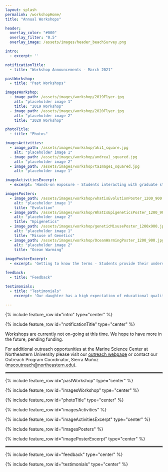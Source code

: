 ```yaml
---
layout: splash
permalink: /workshopHome/
title: "Annual Workshops"

header:
  overlay_color: "#000"
  overlay_filter: "0.5"
  overlay_image: /assets/images/header_beachSurvey.png

intro: 
  - excerpt: ''

notificationTitle:
  - title: "Workshop Announcements - March 2021"

pastWorkshop:
  - title: "Past Workshops"

imagesWorkshop:
  - image_path: /assets/images/workshop/2019Flyer.jpg
    alt: "placeholder image 1"
    title: "2019 Workshop"
  - image_path: /assets/images/workshop/2020Flyer.jpg
    alt: "placeholder image 2"
    title: "2020 Workshop"

photoTitle:
  - title: "Photos"

imagesActivities:
  - image_path: /assets/images/workshop/aki1_square.jpg
    alt: "placeholder image 1"
  - image_path: /assets/images/workshop/andrea1_squared.jpg
    alt: "placeholder image 2"
  - image_path: /assets/images/workshop/taImage1_squared.jpg
    alt: "placeholder image 1"

imageActivitiesExcerpt: 
  - excerpt: 'Hands-on exposure - Students interacting with graduate students and post-docs during the targeted activities portion of the workshop. For examples of some of these activities please visit our [Activities](/activities/) page!'

imagesPosters:
  - image_path: /assets/images/workshop/whatisEvolutionPoster_1200_900.jpg
    alt: "placeholder image 1"
    title: "Evolution"
  - image_path: /assets/images/workshop/WhatIsEpigeneticsPoster_1200_900.jpg
    alt: "placeholder image 2"
    title: "Epigenetics"
  - image_path: /assets/images/workshop/geneticMisusePoster_1200x900.jpg
    alt: "placeholder image 1"
    title: "Misuse of Genetics"
  - image_path: /assets/images/workshop/OceanWarmingPoster_1200_900.jpg
    alt: "placeholder image 2"
    title: "Ocean Warming"
    
imagePosterExcerpt: 
  - excerpt: 'Getting to know the terms - Students provide their understanding about evolutionary and marine terms before the start of the workshop.'

feedback:
  - title: "Feedback"

testimonials: 
  - title: "Testimonials"
    excerpt: 'Our daughter has a high expectation of educational quality and is not always easily satisfied, but she enjoyed this program and thought it was worth spending two February vacation days. She told us all about the activities each day. She gave high marks to the instructors, too, for their knowledge and concern. One thing she mentioned that I am glad you did was talk about the challenges women scientists face in the workplace. Thanks for offering the program. <br> <br> Our daughter had a great experience! The real-life experience with professors, researchers, and graduate students in their work-place environment was very beneficial to educating our daughter in areas of science that she may not otherwise get to experience in such depth on her own. The addition of insight into the college application process, and opportunities for future work in scientific research and engineering was a great additional element to the program. <br> <br> The workshop was an excellent introduction to higher level science in the area of my childs interest. She is very interested in Marine biology, and this is the perfect way for her to learn about a career in the field.'
 
---
```



{% include feature_row id="intro" type="center" %}

{% include feature_row id="notificationTitle" type="center" %}

Workshops are currently not on-going at this time. We hope to have more in the future, pending funding.

For additional outreach opportunities at the Marine Science Center at Northeastern University please visit our [outreach webpage](https://cos.northeastern.edu/marinescience/outreach/) or contact our Outreach Program Coordinator, Sierra Muñoz ([mscoutreach@northeastern.edu](mscoutreach@northeastern.edu)).

<hr style="border:2px solid gray">

{% include feature_row id="pastWorkshop" type="center" %}

{% include feature_row id="imagesWorkshop" type="center" %}

{% include feature_row id="photoTitle" type="center" %}

{% include feature_row id="imagesActivities" %}

{% include feature_row id="imageActivitiesExcerpt" type="center" %}

{% include feature_row id="imagesPosters" %}

{% include feature_row id="imagePosterExcerpt" type="center" %}

<hr style="border:2px solid gray">

{% include feature_row id="feedback" type="center" %}

{% include feature_row id="testimonials" type="center" %}


